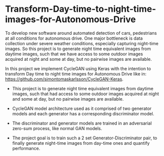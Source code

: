 # Transform-Day-time-to-night-time-images-for-Autonomous-Drive
To develop new software around automated detection of cars, pedestrians at all conditions for autonomous drive. One major bottleneck is data collection under severe weather conditions, especially capturing night-time images. So this project is to generate night time equivalent images from daytime images, such that we have access to some outdoor images acquired at night and some at day, but no pairwise images are available.

In this project we implement CycleGAN using Keras with the intention to transform Day time to night time images for Autonomous Drive like in:
https://github.com/simontomaskarlsson/CycleGAN-Keras.

* This project is to generate night time equivalent images from daytime images, such that had access to some outdoor images acquired at night and some at day, but no pairwise images are available.

* CycleGAN model architecture used as it comprised of two generator models and each generator has a corresponding discriminator model.

* The discriminator and generator models are trained in an adversarial zero-sum process, like normal GAN models.

* The project goal is to train such a 2 set Generator-Discriminator pair, to finally generate night-time images from day-time ones and quantify performance.
